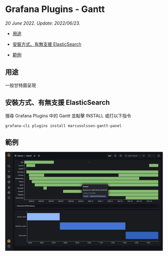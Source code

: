 # Grafana Plugins - Gantt

*20 June 2022. Update: 2022/06/23.*

* [用途](#use)

* [安裝方式、有無支援 ElasticSearch](#install)

* [範例](#example)

<h2 id="use">用途</h2>

一般甘特圖呈現

<h2 id="install">安裝方式、有無支援 ElasticSearch</h2>

搜尋 Grafana Plugins 中的 Gantt 並點擊 INSTALL 或打以下指令

    grafana-cli plugins install marcusolsson-gantt-panel

<h2 id="example">範例</h2>

![img](gantt.png)
